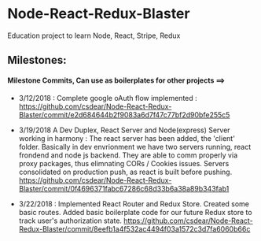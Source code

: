 # Node-React-Redux-Blaster
Education project to learn Node, React, Stripe, Redux

## Milestones: 
#### Milestone Commits, Can use as boilerplates for other projects ==> 
-  3/12/2018 : Complete google oAuth flow implemented : https://github.com/csdear/Node-React-Redux-Blaster/commit/e2d684644b2f9083a6d7f47c77bf2d90bfe255c5

-  3/19/2018 A Dev Duplex, React Server and Node(express) Server working in harmony : The react server has been added, the 'client' folder.  Basically in dev envrionment we have two servers running, react frondend and node js backend.  They are able to comm properly via proxy packages, thus elimnating CORs / Cookies issues.  Servers consolidated on production push, as react is built before pushing.  
	https://github.com/csdear/Node-React-Redux-Blaster/commit/0f4696371fabc67286c68d33b6a38a89b343fab1

-  3/22/2018 :  Implemented React Router and Redux Store.  Created some basic routes. Added basic boilerplate code for our future Redux store to track user's authorization state.  https://github.com/csdear/Node-React-Redux-Blaster/commit/8eefb1a4f532ac4494f03a1572c3d7fa6060b66c
